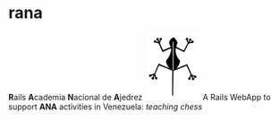 # rana
**R**ails **A**cademia **N**acional de **A**jedrez 
<img src="https://raw.githubusercontent.com/gomix/rana/master/app/assets/images/rana.png" width="100">
A Rails WebApp to support **ANA** activities in Venezuela: _teaching chess_
